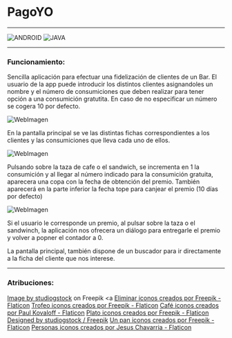 # PagoYO
***

![ANDROID](https://img.shields.io/badge/ANDROID-2fc00d?style=for-the-badge&logo=android&logoColor=white)
![JAVA](https://img.shields.io/badge/Java-d4a235?style=for-the-badge&logo=java&logoColor=white)

***
### Funcionamiento:

Sencilla aplicación para efectuar una fidelización de clientes de un Bar.
El usuario de la app puede introducir los distintos clientes asignandoles un nombre y el número de consumiciones que deben realizar para tener opción a una consumición gratutita.
En caso de no especificar un número se cogera 10 por defecto.

![WebImagen](https://github.com/JSenen/ANDROID_PagoYo/blob/41e9948d44bd9cf85688f2a60d1300b5661bd6e9/img/Anotaci%C3%B3n%202023-09-05%20101434.png)

En la pantalla principal se ve las distintas fichas correspondientes a los clientes y las consumiciones que lleva cada uno de ellos.

![WebImagen](https://github.com/JSenen/ANDROID_PagoYo/blob/41e9948d44bd9cf85688f2a60d1300b5661bd6e9/img/Anotaci%C3%B3n%202023-09-05%20101435.png)

Pulsando sobre la taza de cafe o el sandwich, se incrementa en 1 la consumición y al llegar al número indicado para la consumición gratuita, aparecera una copa con la fecha de obtención del premio.
También aparecerá en la parte inferior la fecha tope para canjear el premio (10 días por defecto)

![WebImagen](https://github.com/JSenen/ANDROID_PagoYo/blob/41e9948d44bd9cf85688f2a60d1300b5661bd6e9/img/Anotaci%C3%B3n%202023-09-05%20101436.png)

Si el usuario le corresponde un premio, al pulsar sobre la taza o el sandwinch, la aplicación nos ofrecera un diálogo para entregarle el premio y volver a popner el contador a 0.

La pantalla principal, también dispone de un buscador para ir directamente a la ficha del cliente que nos interese.

***

### Atribuciones:
<a href="https://www.freepik.com/free-vector/bundle-with-set-face-business-people_6196665.htm#query=avatar&position=4&from_view=search&track=sph">Image by studiogstock</a> on Freepik
<a <a href="https://www.flaticon.es/iconos-gratis/eliminar" title="eliminar iconos">Eliminar iconos creados por Freepik - Flaticon</a>
<a href="https://www.flaticon.es/iconos-gratis/trofeo" title="trofeo iconos">Trofeo iconos creados por Freepik - Flaticon</a>
<a href="https://www.flaticon.es/iconos-gratis/cafe" title="café iconos">Café iconos creados por Paul Kovaloff - Flaticon</a>
<a href="https://www.flaticon.es/iconos-gratis/plato" title="plato iconos">Plato iconos creados por Freepik - Flaticon</a>
<a href="http://www.freepik.com">Designed by studiogstock / Freepik</a>
<a href="https://www.flaticon.es/iconos-gratis/un-pan" title="un pan iconos">Un pan iconos creados por Freepik - Flaticon</a>
<a href="https://www.flaticon.es/iconos-gratis/personas" title="personas iconos">Personas iconos creados por Jesus Chavarria - Flaticon</a>